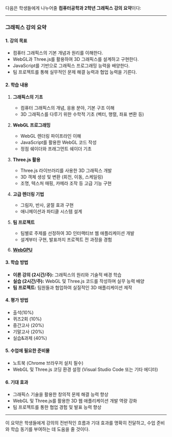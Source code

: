 다음은 학생들에게 나누어줄 **컴퓨터공학과 2학년 그래픽스 강의 요약**이다:

---

### **그래픽스 강의 요약**

#### **1. 강의 목표**
- 컴퓨터 그래픽스의 기본 개념과 원리를 이해한다.
- WebGL과 Three.js를 활용하여 3D 그래픽스를 설계하고 구현한다.
- JavaScript를 기반으로 그래픽스 프로그래밍 능력을 배양한다.
- 팀 프로젝트를 통해 실무적인 문제 해결 능력과 협업 능력을 기른다.

#### **2. 학습 내용**
1. **그래픽스의 기초**  
   - 컴퓨터 그래픽스의 개념, 응용 분야, 기본 구조 이해  
   - 3D 그래픽스를 다루기 위한 수학적 기초 (벡터, 행렬, 좌표 변환 등)  

2. **WebGL 프로그래밍**  
   - WebGL 렌더링 파이프라인 이해  
   - JavaScript를 활용한 WebGL 코드 작성  
   - 정점 쉐이더와 프래그먼트 쉐이더 기초  

3. **Three.js 활용**  
   - Three.js 라이브러리를 사용한 3D 그래픽스 개발  
   - 3D 객체 생성 및 변환 (회전, 이동, 스케일링)  
   - 조명, 텍스처 매핑, 카메라 조작 등 고급 기능 구현  

4. **고급 렌더링 기법**  
   - 그림자, 반사, 굴절 효과 구현  
   - 애니메이션과 파티클 시스템 설계  

5. **팀 프로젝트**  
   - 팀별로 주제를 선정하여 3D 인터랙티브 웹 애플리케이션 개발  
   - 설계부터 구현, 발표까지 프로젝트 전 과정을 경험  

6. **[WebGPU](https://webgpu.github.io/webgpu-samples/?sample=helloTriangle)**

#### **3. 학습 방법**
- **이론 강의 (2시간/주):** 그래픽스의 원리와 기술적 배경 학습  
- **실습 (2시간/주):** WebGL 및 Three.js 코드를 작성하며 실무 능력 배양  
- **팀 프로젝트:** 팀원들과 협업하여 실질적인 3D 애플리케이션 제작  

#### **4. 평가 방법**
- 출석(10%)
- 퀴즈2회 (10%)  
- 중간고사 (20%)  
- 기말고사 (20%)  
- 실습&과제 (40%)  

#### **5. 수업에 필요한 준비물**
- 노트북 (Chrome 브라우저 설치 필수)  
- WebGL 및 Three.js 코딩 환경 설정 (Visual Studio Code 또는 기타 에디터)  

#### **6. 기대 효과**
- 그래픽스 기술을 활용한 창의적 문제 해결 능력 향상  
- WebGL 및 Three.js를 활용한 3D 웹 애플리케이션 개발 역량 강화  
- 팀 프로젝트를 통한 협업 경험 및 발표 능력 향상  

---

이 요약은 학생들에게 강의의 전반적인 흐름과 기대 효과를 명확히 전달하고, 수업 준비와 학습 동기를 부여하는 데 도움을 줄 것이다.
